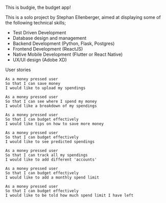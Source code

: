 This is budgie, the budget app! 

This is a solo project by Stephan Ellenberger, aimed at displaying some of the following technical skills; 
- Test Driven Development
- Database design and management
- Backend Development (Python, Flask, Postgres)
- Frontend Development (ReactJS)
- Native Mobile Development (Flutter or React Native)
- UX/UI design (Adobe XD)


User stories

```
As a money pressed user
So that I can save money
I would like to upload my spendings

As a money pressed user
So that I can see where I spend my money
I would like a breakdown of my spendings

As a money pressed user
So that I can budget effectively
I would like tips on how to save more money 

As a money pressed user
So that I can budget effectively
I would like to see predicted spendings

As a money pressed user
So that I can track all my spendings
I would like to add different 'accounts'

As a money pressed user
So that I can budget effectively 
I would like to add a monthly spend limit

As a money pressed user
So that I can budget effectively 
I would like to be told how much spend limit I have left
```